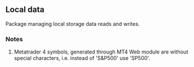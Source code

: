 ## Local data

Package managing local storage data reads and writes.

### Notes

1. Metatrader 4 symbols, generated through MT4 Web module are 
without special characters, i.e. instead of 'S&P500' use 'SP500'.
